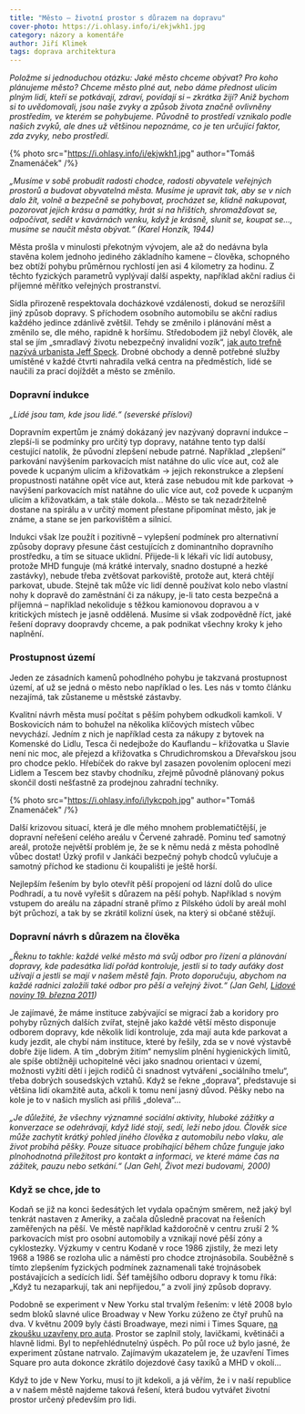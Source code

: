 ```yaml
---
title: "Město – životní prostor s důrazem na dopravu"
cover-photo: https://i.ohlasy.info/i/ekjwkh1.jpg
category: názory a komentáře
author: Jiří Klimek
tags: doprava architektura
---
```


*Položme si jednoduchou otázku: Jaké město chceme obývat? Pro koho plánujeme město? Chceme město plné aut, nebo dáme přednost ulicím plným lidí, kteří se potkávají, zdraví, povídají si – zkrátka žijí? Aniž bychom si to uvědomovali, jsou naše zvyky a způsob života značně ovlivněny prostředím, ve kterém se pohybujeme. Původně to prostředí vznikalo podle našich zvyků, ale dnes už většinou nepoznáme, co je ten určující faktor, zda zvyky, nebo prostředí.*

{% photo src="https://i.ohlasy.info/i/ekjwkh1.jpg" author="Tomáš Znamenáček" /%}

*„Musíme v sobě probudit radosti chodce, radosti obyvatele veřejných prostorů a budovat obyvatelná města. Musíme je upravit tak, aby se v nich dalo žít, volně a bezpečně se pohybovat, procházet se, klidně nakupovat, pozorovat jejich krásu a památky, hrát si na hřištích, shromažďovat se, odpočívat, sedět v kavárnách venku, když je krásně, slunit se, koupat se…, musíme se naučit města obývat.“ (Karel Honzík, 1944)*

Města prošla v minulosti překotným vývojem, ale až do nedávna byla stavěna kolem jednoho jediného základního kamene – člověka, schopného bez obtíží pohybu průměrnou rychlostí jen asi 4 kilometry za hodinu. Z těchto fyzických parametrů vyplývají další aspekty, například akční radius či příjemné měřítko veřejných prostranství.

Sídla přirozeně respektovala docházkové vzdálenosti, dokud se nerozšířil jiný způsob dopravy. S příchodem osobního automobilu se akční radius každého jedince zdánlivě zvětšil. Tehdy se změnilo i plánování měst a změnilo se, dle mého, rapidně k horšímu. Středobodem již nebyl člověk, ale stal se jím „smradlavý životu nebezpečný invalidní vozík“, [jak auto trefně nazývá urbanista Jeff Speck](http://www.ted.com/talks/jeff_speck_the_walkable_city). Drobné obchody a denně potřebné služby umístěné v každé čtvrti nahradila velká centra na předměstích, lidé se naučili za prací dojíždět a město se změnilo.

### Dopravní indukce

*„Lidé jsou tam, kde jsou lidé.“ (severské přísloví)*

Dopravním expertům je známý dokázaný jev nazývaný dopravní indukce – zlepší-li se podmínky pro určitý typ dopravy, natáhne tento typ další cestující natolik, že původní zlepšení nebude patrné. Například „zlepšení“ parkování navýšením parkovacích míst natáhne do ulic více aut, což ale povede k ucpaným ulicím a křižovatkám → jejich rekonstrukce a zlepšení propustnosti natáhne opět více aut, která zase nebudou mít kde parkovat → navýšení parkovacích míst natáhne do ulic více aut, což povede k ucpaným ulicím a křižovatkám, a tak stále dokola… Město se tak nezadržitelně dostane na spirálu a v určitý moment přestane připomínat město, jak je známe, a stane se jen parkovištěm a silnicí.

Indukci však lze použít i pozitivně – vylepšení podmínek pro alternativní způsoby dopravy přesune část cestujících z dominantního dopravního prostředku, a tím se situace uklidní. Přijede-li k lékaři víc lidí autobusy, protože MHD funguje (má krátké intervaly, snadno dostupné a hezké zastávky), nebude třeba zvětšovat parkoviště, protože aut, která chtějí parkovat, ubude. Stejně tak může víc lidí denně používat kolo nebo vlastní nohy k dopravě do zaměstnání či za nákupy, je-li tato cesta bezpečná a příjemná – například nekoliduje s těžkou kamionovou dopravou a v kritických místech je jasně oddělená. Musíme si však zodpovědně říct, jaké řešení dopravy doopravdy chceme, a pak podnikat všechny kroky k jeho naplnění.

### Prostupnost území

Jeden ze zásadních kamenů pohodlného pohybu je takzvaná prostupnost území, ať už se jedná o město nebo například o les. Les nás v tomto článku nezajímá, tak zůstaneme u městské zástavby.

Kvalitní návrh města musí počítat s pěším pohybem odkudkoli kamkoli. V Boskovicích nám to bohužel na několika klíčových místech vůbec nevychází. Jedním z nich je například cesta za nákupy z bytovek na Komenské do Lidlu, Tesca či nedejbože do Kauflandu – křižovatka u Slavie není nic moc, ale přejezd a křižovatka s Chrudichromskou a Dřevařskou jsou pro chodce peklo. Hřebíček do rakve byl zasazen povolením oplocení mezi Lidlem a Tescem bez stavby chodníku, zřejmě původně plánovaný pokus skončil dosti nešťastně za prodejnou zahradní techniky.

{% photo src="https://i.ohlasy.info/i/lykcpoh.jpg" author="Tomáš Znamenáček" /%}

Další krizovou situací, která je dle mého mnohem problematičtější, je dopravní neřešení celého areálu v Červené zahradě. Pominu teď samotný areál, protože největší problém je, že se k němu nedá z města pohodlně vůbec dostat! Úzký profil v Jankáči bezpečný pohyb chodců vylučuje a samotný příchod ke stadionu či koupališti je ještě horší.

Nejlepším řešením by bylo otevřít pěší propojení od lázní dolů do ulice Podhradí, a tu nově vyřešit s důrazem na pěší pohyb. Například s novým vstupem do areálu na západní straně přímo z Pilského údolí by areál mohl být průchozí, a tak by se zkrátil kolizní úsek, na který si občané stěžují.

### Dopravní návrh s důrazem na člověka

*„Řeknu to takhle: každé velké město má svůj odbor pro řízení a plánování dopravy, kde padesátka lidí pořád kontroluje, jestli si to tady auťáky dost užívají a jestli se mají v našem městě fajn. Proto doporučuju, abychom na každé radnici založili také odbor pro pěší a veřejný život.“ (Jan Gehl, [Lidové noviny 19. března 2011](https://data.ohlasy.info/2016/rozhovor-gehl.pdf))*

Je zajímavé, že máme instituce zabývající se migrací žab a koridory pro pohyby různých dalších zvířat, stejně jako každé větší město disponuje odborem dopravy, kde několik lidí kontroluje, zda mají auta kde parkovat a kudy jezdit, ale chybí nám instituce, které by řešily, zda se v nové výstavbě dobře žije lidem. A tím „dobrým žitím“ nemyslím plnění hygienických limitů, ale spíše obtížněji uchopitelné věci jako snadnou orientaci v území, možnosti vyžití dětí i jejich rodičů či snadnost vytváření „sociálního tmelu“, třeba dobrých sousedských vztahů. Když se řekne „doprava“, představuje si většina lidí okamžitě auta, ačkoli k tomu není jasný důvod. Pěšky nebo na kole je to v našich myslích asi příliš „doleva“…

*„Je důležité, že všechny významné sociální aktivity, hluboké zážitky a konverzace se odehrávají, když lidé stojí, sedí, leží nebo jdou. Člověk sice může zachytit krátký pohled jiného člověka z automobilu nebo vlaku, ale život probíhá pěšky. Pouze situace probíhající během chůze funguje jako plnohodnotná příležitost pro kontakt a informaci, ve které máme čas na zážitek, pauzu nebo setkání.“ (Jan Gehl, Život mezi budovami, 2000)*

### Když se chce, jde to

Kodaň se již na konci šedesátých let vydala opačným směrem, než jaký byl tenkrát nastaven z Ameriky, a začala důsledně pracovat na řešeních zaměřených na pěší. Ve městě například každoročně v centru zruší 2 % parkovacích míst pro osobní automobily a vznikají nové pěší zóny a cyklostezky. Výzkumy v centru Kodaně v roce 1986 zjistily, že mezi lety 1968 a 1986 se rozloha ulic a náměstí pro chodce ztrojnásobila. Souběžně s tímto zlepšením fyzických podmínek zaznamenali také trojnásobek postávajících a sedících lidí. Šéf tamějšího odboru dopravy k tomu říká: „Když tu nezaparkují, tak ani nepřijedou,“ a zvolí jiný způsob dopravy.

Podobně se experiment v New Yorku stal trvalým řešením: v létě 2008 bylo sedm bloků slavné ulice Broadway v New Yorku zúženo ze čtyř pruhů na dva. V květnu 2009 byly části Broadwaye, mezi nimi i Times Square, [na zkoušku uzavřeny pro auta](http://www.auto-mat.cz/2012/05/jak-se-zmenil-times-square-v-pesi-zonu/). Prostor se zaplnil stoly, lavičkami, květináči a hlavně lidmi. Byl to nepřehlédnutelný úspěch. Po půl roce už bylo jasné, že experiment zůstane natrvalo. Zajímavým ukazatelem je, že uzavření Times Square pro auta dokonce zkrátilo dojezdové časy taxíků a MHD v okolí…

Když to jde v New Yorku, musí to jít kdekoli, a já věřím, že i v naší republice a v našem městě najdeme taková řešení, která budou vytvářet životní prostor určený především pro lidi.

